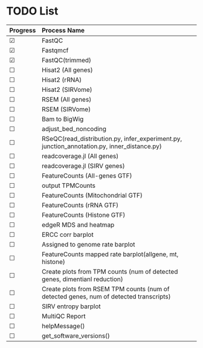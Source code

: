 # TODO List

Progress | Process Name
:------------ | :-------------
&#9745; | FastQC |  
&#9745; | Fastqmcf |  
&#9745; | FastQC(trimmed) |  
&#9744; | Hisat2 (All genes) |  
&#9744; | Hisat2 (rRNA) |  
&#9744; | Hisat2 (SIRVome) |  
&#9744; | RSEM (All genes) |  
&#9744; | RSEM (SIRVome) |  
&#9744; | Bam to BigWig |  
&#9744; | adjust_bed_noncoding |  
&#9744; | RSeQC(read_distribution.py, infer_experiment.py, junction_annotation.py, inner_distance.py) |  
&#9744; | readcoverage.jl (All genes) |  
&#9744; | readcoverage.jl (SIRV genes) |  
&#9744; | FeatureCounts (All-genes GTF) |  
&#9744; | output TPMCounts |  
&#9744; | FeatureCounts (Mitochondrial GTF) |  
&#9744; | FeatureCounts (rRNA GTF)  |  
&#9744; | FeatureCounts (Histone GTF)  |  
&#9744; | edgeR MDS and heatmap |  
&#9744; | ERCC corr barplot |  
&#9744; | Assigned to genome rate barplot|  
&#9744; | FeatureCounts mapped rate barplot(allgene, mt, histone) |  
&#9744; | Create plots from TPM counts (num of detected genes, dimentianl reduction) |  
&#9744; | Create plots from RSEM TPM counts (num of detected genes, num of detected transcripts) |  
&#9744; | SIRV entropy barplot |  
&#9744; | MultiQC Report |  
&#9744; | helpMessage() |  
&#9744; | get_software_versions() |  
